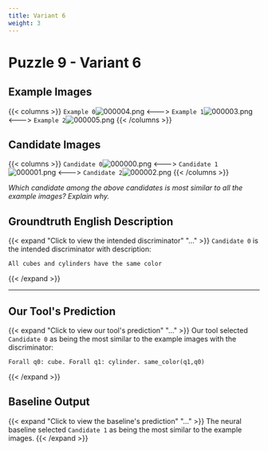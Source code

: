 ```yaml
---
title: Variant 6
weight: 3
---
```


# Puzzle 9 - Variant 6

## Example Images
{{< columns >}}
`Example 0`![000004.png](/clevr-variants/assimilation/fovariant-6/render/images/CLEVR_val_000004.png)
<--->
`Example 1`![000003.png](/clevr-variants/assimilation/fovariant-6/render/images/CLEVR_val_000003.png)
<--->
`Example 2`![000005.png](/clevr-variants/assimilation/fovariant-6/render/images/CLEVR_val_000005.png)
{{< /columns >}}

## Candidate Images
{{< columns >}}
`Candidate 0`![000000.png](/clevr-variants/assimilation/fovariant-6/render/images/CLEVR_val_000000.png)
<--->
`Candidate 1`![000001.png](/clevr-variants/assimilation/fovariant-6/render/images/CLEVR_val_000001.png)
<--->
`Candidate 2`![000002.png](/clevr-variants/assimilation/fovariant-6/render/images/CLEVR_val_000002.png)
{{< /columns >}}

*Which candidate among the above candidates is most similar to all the example images? Explain why.*

## Groundtruth English Description

{{< expand "Click to view the intended discriminator" "..." >}}
`Candidate 0` is the intended discriminator with description:
```plaintext 
All cubes and cylinders have the same color
```
{{< /expand >}}

---



## Our Tool's Prediction

{{< expand "Click to view our tool's prediction" "..." >}}
Our tool selected `Candidate 0` as being the most similar to the example images with the discriminator:
```plaintext
Forall q0: cube. Forall q1: cylinder. same_color(q1,q0)
```
{{< /expand >}}



## Baseline Output

{{< expand "Click to view the baseline's prediction" "..." >}}
The neural baseline selected `Candidate 1` as being the most similar to the example images.
{{< /expand >}}

